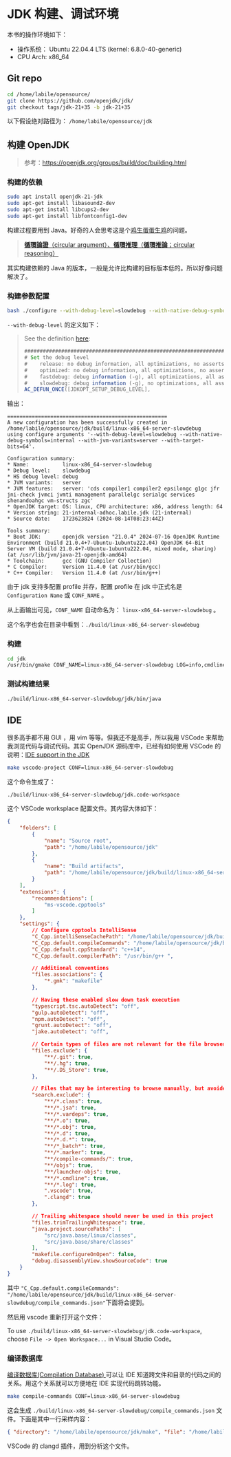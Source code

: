 # JDK 构建、调试环境

本书的操作环境如下：
- 操作系统： Ubuntu 22.04.4 LTS (kernel: 6.8.0-40-generic)
- CPU Arch: x86_64

## Git repo

```bash
cd /home/labile/opensource/
git clone https://github.com/openjdk/jdk/
git checkout tags/jdk-21+35 -b jdk-21+35
```
以下假设绝对路径为： `/home/labile/opensource/jdk`

## 构建 OpenJDK


> 参考：https://openjdk.org/groups/build/doc/building.html

### 构建的依赖

```bash
sudo apt install openjdk-21-jdk
sudo apt-get install libasound2-dev
sudo apt-get install libcups2-dev
sudo apt-get install libfontconfig1-dev
```

构建过程要用到 Java。好奇的人会思考这是个[鸡生蛋蛋生鸡](https://zh.wikipedia.org/zh-hans/%E5%85%88%E6%9C%89%E9%B8%A1%E8%BF%98%E6%98%AF%E5%85%88%E6%9C%89%E8%9B%8B)的问题。

> [**循環論證**（circular argument）、**循環推理**（**循環推論**；circular reasoning）](https://zh.wikipedia.org/wiki/%E5%BE%AA%E7%92%B0%E8%AB%96%E8%AD%89)

其实构建依赖的 Java 的版本，一般是允许比构建的目标版本低的。所以好像问题解决了。



### 构建参数配置


```bash
bash ./configure --with-debug-level=slowdebug --with-native-debug-symbols=internal --with-jvm-variants=server --with-target-bits=64
```

`--with-debug-level` 的定义如下：

> See the definition [here](http://hg.openjdk.java.net/jdk/jdk/file/c3066f7465fa/make/autoconf/jdk-options.m4#l40):
>
> ```java
> ###############################################################################
> # Set the debug level
> #    release: no debug information, all optimizations, no asserts.
> #    optimized: no debug information, all optimizations, no asserts, HotSpot target is 'optimized'.
> #    fastdebug: debug information (-g), all optimizations, all asserts
> #    slowdebug: debug information (-g), no optimizations, all asserts
> AC_DEFUN_ONCE([JDKOPT_SETUP_DEBUG_LEVEL],
> ```



输出：

```
====================================================
A new configuration has been successfully created in
/home/labile/opensource/jdk/build/linux-x86_64-server-slowdebug
using configure arguments '--with-debug-level=slowdebug --with-native-debug-symbols=internal --with-jvm-variants=server --with-target-bits=64'.

Configuration summary:
* Name:           linux-x86_64-server-slowdebug
* Debug level:    slowdebug
* HS debug level: debug
* JVM variants:   server
* JVM features:   server: 'cds compiler1 compiler2 epsilongc g1gc jfr jni-check jvmci jvmti management parallelgc serialgc services shenandoahgc vm-structs zgc' 
* OpenJDK target: OS: linux, CPU architecture: x86, address length: 64
* Version string: 21-internal-adhoc.labile.jdk (21-internal)
* Source date:    1723623824 (2024-08-14T08:23:44Z)

Tools summary:
* Boot JDK:       openjdk version "21.0.4" 2024-07-16 OpenJDK Runtime Environment (build 21.0.4+7-Ubuntu-1ubuntu222.04) OpenJDK 64-Bit Server VM (build 21.0.4+7-Ubuntu-1ubuntu222.04, mixed mode, sharing) (at /usr/lib/jvm/java-21-openjdk-amd64)
* Toolchain:      gcc (GNU Compiler Collection)
* C Compiler:     Version 11.4.0 (at /usr/bin/gcc)
* C++ Compiler:   Version 11.4.0 (at /usr/bin/g++)
```

由于 jdk 支持多配置 profile 并存，配置 profile 在 jdk 中正式名是 `Configuration Name` 或 `CONF_NAME` 。

从上面输出可见，`CONF_NAME` 自动命名为： `linux-x86_64-server-slowdebug` 。

这个名字也会在目录中看到：`./build/linux-x86_64-server-slowdebug`



### 构建

```bash
cd jdk
/usr/bin/gmake CONF_NAME=linux-x86_64-server-slowdebug LOG=info,cmdlines jdk
```



### 测试构建结果

```bash
./build/linux-x86_64-server-slowdebug/jdk/bin/java 
```



## IDE

很多高手都不用 GUI ，用 vim 等等。但我还不是高手，所以我用 VSCode 来帮助我浏览代码与调试代码。其实 OpenJDK 源码库中，已经有如何使用 VSCode 的说明：[IDE support in the JDK](https://github.com/openjdk/jdk//blob/890adb6410dab4606a4f26a942aed02fb2f55387/doc/ide.md#visual-studio-code)



```bash
make vscode-project CONF=linux-x86_64-server-slowdebug
```



这个命令生成了：

`./build/linux-x86_64-server-slowdebug/jdk.code-workspace`

这个 VSCode worksplace 配置文件。其内容大体如下：

```json
{
	"folders": [
		{
			"name": "Source root",
			"path": "/home/labile/opensource/jdk"
		},
		{
			"name": "Build artifacts",
			"path": "/home/labile/opensource/jdk/build/linux-x86_64-server-slowdebug"
		}
	],
	"extensions": {
		"recommendations": [
			"ms-vscode.cpptools"
		]
	},
	"settings": {
		// Configure cpptools IntelliSense
		"C_Cpp.intelliSenseCachePath": "/home/labile/opensource/jdk/build/linux-x86_64-server-slowdebug/.vscode",
		"C_Cpp.default.compileCommands": "/home/labile/opensource/jdk/build/linux-x86_64-server-slowdebug/compile_commands.json",
		"C_Cpp.default.cppStandard": "c++14",
		"C_Cpp.default.compilerPath": "/usr/bin/g++ ",

		// Additional conventions
		"files.associations": {
			"*.gmk": "makefile"
		},

		// Having these enabled slow down task execution
		"typescript.tsc.autoDetect": "off",
		"gulp.autoDetect": "off",
		"npm.autoDetect": "off",
		"grunt.autoDetect": "off",
		"jake.autoDetect": "off",

		// Certain types of files are not relevant for the file browser
		"files.exclude": {
			"**/.git": true,
			"**/.hg": true,
			"**/.DS_Store": true,
		},

		// Files that may be interesting to browse manually, but avoided during searches
		"search.exclude": {
			"**/*.class": true,
			"**/*.jsa": true,
			"**/*.vardeps": true,
			"**/*.o": true,
			"**/*.obj": true,
			"**/*.d": true,
			"**/*.d.*": true,
			"**/*_batch*": true,
			"**/*.marker": true,
			"**/compile-commands/": true,
			"**/objs": true,
			"**/launcher-objs": true,
			"**/*.cmdline": true,
			"**/*.log": true,
			".vscode": true,
			".clangd": true
		},

		// Trailing whitespace should never be used in this project
		"files.trimTrailingWhitespace": true,
		"java.project.sourcePaths": [
			"src/java.base/linux/classes",
			"src/java.base/share/classes"
		],
		"makefile.configureOnOpen": false,
		"debug.disassemblyView.showSourceCode": true
	}
}
```



其中 `"C_Cpp.default.compileCommands": "/home/labile/opensource/jdk/build/linux-x86_64-server-slowdebug/compile_commands.json"`下面将会提到。



然后用 vscode 重新打开这个文件：

To use `./build/linux-x86_64-server-slowdebug/jdk.code-workspace`, choose `File -> Open Workspace...` in Visual Studio Code。







### 编译数据库

[编译数据库(Compilation Database) ](https://clang.llvm.org/docs/JSONCompilationDatabase.html) 可以让 IDE 知道跨文件和目录的代码之间的关系。用这个关系就可以方便地在 IDE 实现代码跳转功能。

```bash
make compile-commands CONF=linux-x86_64-server-slowdebug
```

这会生成 `./build/linux-x86_64-server-slowdebug/compile_commands.json` 文件。下面是其中一行采样内容：

```json
{ "directory": "/home/labile/opensource/jdk/make", "file": "/home/labile/opensource/jdk/src/java.management/share/native/libmanagement/MemoryManagerImpl.c", "command": "/usr/bin/gcc -I/home/labile/opensource/jdk/build/linux-x86_64-server-slowdebug/support/modules_include/java.base -I/home/labile/opensource/jdk/build/linux-x86_64-server-slowdebug/support/modules_include/java.base/linux -I/home/labile/opensource/jdk/src/java.base/share/native/libjava -I/home/labile/opensource/jdk/src/java.base/unix/native/libjava -I/home/labile/opensource/jdk/src/hotspot/share/include -I/home/labile/opensource/jdk/src/hotspot/os/posix/include -pipe -fstack-protector -DLIBC=gnu -D_GNU_SOURCE -D_REENTRANT -D_LARGEFILE64_SOURCE -DLINUX -DDEBUG -fstack-protector-all --param ssp-buffer-size=1 -g -gdwarf-4 -std=c11 -fno-strict-aliasing -Wall -Wextra -Wformat=2 -Wpointer-arith -Wsign-compare -Wunused-function -Wundef -Wunused-value -Wreturn-type -Wtrampolines -m64 -D_LITTLE_ENDIAN -DARCH='\"amd64\"' -Damd64 -D_LP64=1 -fno-omit-frame-pointer -fno-delete-null-pointer-checks -fno-lifetime-dse -fPIC -fvisibility=hidden -I/home/labile/opensource/jdk/src/java.management/share/native/libmanagement -I/home/labile/opensource/jdk/build/linux-x86_64-server-slowdebug/support/headers/java.management -g -gdwarf-4 -Wno-unused-parameter -Wno-unused -Werror -O0 -c -o /home/labile/opensource/jdk/build/linux-x86_64-server-slowdebug/support/native/java.management/libmanagement/MemoryManagerImpl.o /home/labile/opensource/jdk/src/java.management/share/native/libmanagement/MemoryManagerImpl.c -frandom-seed=\"MemoryManagerImpl.c\"" },
```



VSCode 的 clangd 插件，用到分析这个文件。

















